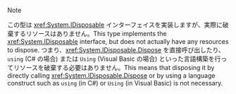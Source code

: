 > [!NOTE]
> <span data-ttu-id="8f3fc-101">この型は <xref:System.IDisposable> インターフェイスを実装しますが、実際に破棄するリソースはありません。</span><span class="sxs-lookup"><span data-stu-id="8f3fc-101">This type implements the <xref:System.IDisposable> interface, but does not actually have any resources to dispose.</span></span> <span data-ttu-id="8f3fc-102">つまり、<xref:System.IDisposable.Dispose> を直接呼び出したり、`using` (C# の場合) または `Using` (Visual Basic の場合) といった言語構築を行ってリソースを破棄する必要はありません。</span><span class="sxs-lookup"><span data-stu-id="8f3fc-102">This means that disposing it by directly calling <xref:System.IDisposable.Dispose> or by using a language construct such as `using` (in C#) or `Using` (in Visual Basic) is not necessary.</span></span>
